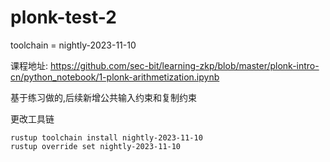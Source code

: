 # plonk-test-2

toolchain = nightly-2023-11-10

课程地址: https://github.com/sec-bit/learning-zkp/blob/master/plonk-intro-cn/python_notebook/1-plonk-arithmetization.ipynb

基于练习做的,后续新增公共输入约束和复制约束

更改工具链
```jsonc
rustup toolchain install nightly-2023-11-10
rustup override set nightly-2023-11-10

```